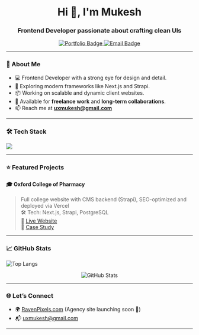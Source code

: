 <h1 align="center">Hi 👋, I'm Mukesh</h1>
<h3 align="center">Frontend Developer passionate about crafting clean UIs</h3>

<p align="center">
  <a href="https://www.ravenpixels.com" target="_blank">
    <img src="https://img.shields.io/badge/Portfolio-Visit%20Now-blue?style=for-the-badge" alt="Portfolio Badge"/>
  </a>
  <a href="mailto:uxmukesh@gmail.com">
    <img src="https://img.shields.io/badge/Email-Contact%20Me-red?style=for-the-badge" alt="Email Badge"/>
  </a>
</p>

---

### 🚀 About Me

- 💻 Frontend Developer with a strong eye for design and detail.
- 🌱 Exploring modern frameworks like Next.js and Strapi.
- 📦 Working on scalable and dynamic client websites.
- 🤝 Available for **freelance work** and **long-term collaborations**.
- 📫 Reach me at **uxmukesh@gmail.com**

---

### 🛠️ Tech Stack

<p>
  <img src="https://skillicons.dev/icons?i=react,nextjs,tailwind,bootstrap,nodejs,php,postgresql" />
</p>

---

### ⭐ Featured Projects

#### 🎓 Oxford College of Pharmacy

> Full college website with CMS backend (Strapi), SEO-optimized and deployed via Vercel  
> 🛠 Tech: Next.js, Strapi, PostgreSQL  
> 🔗 [Live Website](https://oxford-college-of-pharmacy.vercel.app/)  
> 📄 [Case Study](https://github.com/uxmukesh/oxford-college-of-pharmacy-case-study)

---

### 📈 GitHub Stats

![Top Langs](https://github-readme-stats.vercel.app/api/top-langs/?username=uxmukesh&layout=compact)

<p align="center">
  <img src="https://github-readme-stats.vercel.app/api?username=uxmukesh&show_icons=true&theme=radical" alt="GitHub Stats" />
</p>

---

### 🌐 Let’s Connect

- 🌍 [RavenPixels.com](https://www.ravenpixels.com) (Agency site launching soon 🚀)
- 📬 [uxmukesh@gmail.com](mailto:uxmukesh@gmail.com)

---
